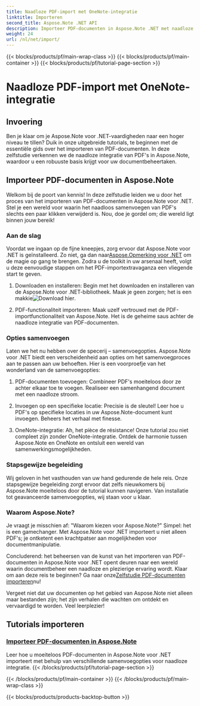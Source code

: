 ```yaml
---
title: Naadloze PDF-import met OneNote-integratie
linktitle: Importeren
second_title: Aspose.Note .NET API
description: Importeer PDF-documenten in Aspose.Note .NET met naadloze integratie met behulp van verschillende samenvoegopties. Leer met stapsgewijze zelfstudies, inclusief OneNote-integratie.
weight: 24
url: /nl/net/import/
---
```


{{< blocks/products/pf/main-wrap-class >}}
{{< blocks/products/pf/main-container >}}
{{< blocks/products/pf/tutorial-page-section >}}

# Naadloze PDF-import met OneNote-integratie


## Invoering

Ben je klaar om je Aspose.Note voor .NET-vaardigheden naar een hoger niveau te tillen? Duik in onze uitgebreide tutorials, te beginnen met de essentiële gids over het importeren van PDF-documenten. In deze zelfstudie verkennen we de naadloze integratie van PDF's in Aspose.Note, waardoor u een robuuste basis krijgt voor uw documentbeheertaken.

## Importeer PDF-documenten in Aspose.Note

Welkom bij de poort van kennis! In deze zelfstudie leiden we u door het proces van het importeren van PDF-documenten in Aspose.Note voor .NET. Stel je een wereld voor waarin het naadloos samenvoegen van PDF's slechts een paar klikken verwijderd is. Nou, doe je gordel om; die wereld ligt binnen jouw bereik!

### Aan de slag

 Voordat we ingaan op de fijne kneepjes, zorg ervoor dat Aspose.Note voor .NET is geïnstalleerd. Zo niet, ga dan naar[Aspose.Opmerking voor .NET](https://products.aspose.com/note/net) om de magie op gang te brengen. Zodra u de toolkit in uw arsenaal heeft, volgt u deze eenvoudige stappen om het PDF-importextravaganza een vliegende start te geven.

1. Downloaden en installeren: Begin met het downloaden en installeren van de Aspose.Note voor .NET-bibliotheek. Maak je geen zorgen; het is een makkie![Download hier](https://downloads.aspose.com/note/net).

2. PDF-functionaliteit importeren: Maak uzelf vertrouwd met de PDF-importfunctionaliteit van Aspose.Note. Het is de geheime saus achter de naadloze integratie van PDF-documenten.

### Opties samenvoegen

Laten we het nu hebben over de specerij – samenvoegopties. Aspose.Note voor .NET biedt een verscheidenheid aan opties om het samenvoegproces aan te passen aan uw behoeften. Hier is een voorproefje van het wonderland van de samenvoegopties:

1. PDF-documenten toevoegen: Combineer PDF's moeiteloos door ze achter elkaar toe te voegen. Realiseer een samenhangend document met een naadloze stroom.

2. Invoegen op een specifieke locatie: Precisie is de sleutel! Leer hoe u PDF's op specifieke locaties in uw Aspose.Note-document kunt invoegen. Beheers het verhaal met finesse.

3. OneNote-integratie: Ah, het pièce de résistance! Onze tutorial zou niet compleet zijn zonder OneNote-integratie. Ontdek de harmonie tussen Aspose.Note en OneNote en ontsluit een wereld van samenwerkingsmogelijkheden.

### Stapsgewijze begeleiding

Wij geloven in het vasthouden van uw hand gedurende de hele reis. Onze stapsgewijze begeleiding zorgt ervoor dat zelfs nieuwkomers bij Aspose.Note moeiteloos door de tutorial kunnen navigeren. Van installatie tot geavanceerde samenvoegopties, wij staan voor u klaar.

### Waarom Aspose.Note?

Je vraagt je misschien af: "Waarom kiezen voor Aspose.Note?" Simpel: het is een gamechanger. Met Aspose.Note voor .NET importeert u niet alleen PDF's; je ontketent een krachtpatser aan mogelijkheden voor documentmanipulatie.

 Concluderend: het beheersen van de kunst van het importeren van PDF-documenten in Aspose.Note voor .NET opent deuren naar een wereld waarin documentbeheer een naadloze en plezierige ervaring wordt. Klaar om aan deze reis te beginnen? Ga naar onze[Zelfstudie PDF-documenten importeren](./import-pdf-documents/)nu!

Vergeet niet dat uw documenten op het gebied van Aspose.Note niet alleen maar bestanden zijn; het zijn verhalen die wachten om ontdekt en vervaardigd te worden. Veel leerplezier!
## Tutorials importeren
### [Importeer PDF-documenten in Aspose.Note](./import-pdf-documents/)
Leer hoe u moeiteloos PDF-documenten in Aspose.Note voor .NET importeert met behulp van verschillende samenvoegopties voor naadloze integratie.
{{< /blocks/products/pf/tutorial-page-section >}}

{{< /blocks/products/pf/main-container >}}
{{< /blocks/products/pf/main-wrap-class >}}

{{< blocks/products/products-backtop-button >}}
